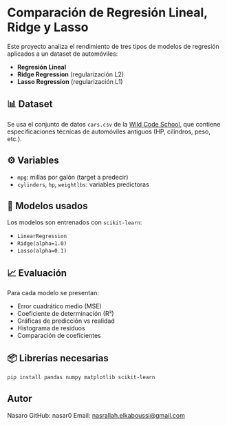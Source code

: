 # Comparación de Regresión Lineal, Ridge y Lasso

Este proyecto analiza el rendimiento de tres tipos de modelos de regresión aplicados a un dataset de automóviles:

- **Regresión Lineal**
- **Ridge Regression** (regularización L2)
- **Lasso Regression** (regularización L1)

## 📊 Dataset

Se usa el conjunto de datos `cars.csv` de la [Wild Code School](https://github.com/murpi/wilddata/blob/master/quests/cars.csv), que contiene especificaciones técnicas de automóviles antiguos (HP, cilindros, peso, etc.).

## ⚙️ Variables

- `mpg`: millas por galón (target a predecir)
- `cylinders`, `hp`, `weightlbs`: variables predictoras

## 🧠 Modelos usados

Los modelos son entrenados con `scikit-learn`:

- `LinearRegression`
- `Ridge(alpha=1.0)`
- `Lasso(alpha=0.1)`

## 📈 Evaluación

Para cada modelo se presentan:

- Error cuadrático medio (MSE)
- Coeficiente de determinación (R²)
- Gráficas de predicción vs realidad
- Histograma de residuos
- Comparación de coeficientes

## 📦 Librerías necesarias

```bash
pip install pandas numpy matplotlib scikit-learn
```
## Autor
Nasaro
GitHub: nasar0
Email: nasrallah.elkaboussi@gmail.com